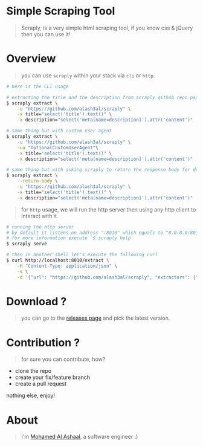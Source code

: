 Simple Scraping Tool
======================
> Scraply, is a very simple html scraping tool, if you know css & jQuery then you can use it!

Overview
========
> you can use `scraply` within your stack via `cli` or `http`.  
```bash
# here is the CLI usage

# extracting the title and the description from scraply github repo page
$ scraply extract \
    -u "https://github.com/alash3al/scraply" \
    -x title="select('title').text()" \
    -x description="select('meta[name=description]').attr('content')"

# same thing but with custom user agent
$ scraply extract \
    -u "https://github.com/alash3al/scraply" \
    -ua "OptionalCustomUserAgent"\
    -x title="select('title').text()" \
    -x description="select('meta[name=description]').attr('content')"

# same thing but with asking scraply to return the response body for debuging purposes
$ scraply extract \
    --return-body \
    -u "https://github.com/alash3al/scraply" \
    -x title="select('title').text()" \
    -x description="select('meta[name=description]').attr('content')"
```

> for `http` usage, we will run the http server then using any http client to interact with it.  
```bash
# running the http server
# by default it listens on address ":8010" which equals to "0.0.0.0:8010"
# for more information execute `$ scraply help`
$ scraply serve

# then in another shell let's execute the following curl 
$ curl http://localhost:8010/extract \
    -H "Content-Type: application/json" \
    -s \
    -d '{"url": "https://github.com/alash3al/scraply", "extractors": {"title": "$(\"title\").text()"}, "return_body": false, "user_agent": "CustomeUserAgent"}'
```

Download ?
==========
> you can go to the [releases page](https://github.com/alash3al/scraply/releases) and pick the latest version.


Contribution ?
==============
> for sure you can contribute, how?

- clone the repo
- create your fix/feature branch
- create a pull request

nothing else, enjoy!

About
=====
> I'm [Mohamed Al Ashaal](https://alash3al.com), a software engineer :)